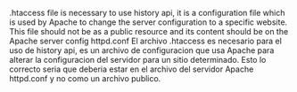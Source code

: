 .htaccess file is necessary to use history api, it is a configuration file which is used by Apache to change the server configuration to a specific website. This file should not be as a public resource and its content should be on the Apache server config httpd.conf
El archivo .htaccess es necesario para el uso de history api, es un archivo de configuracion que usa Apache para alterar la configuracion del servidor para un sitio determinado. Esto lo correcto seria que deberia estar en el archivo del servidor Apache httpd.conf y no como un archivo publico.